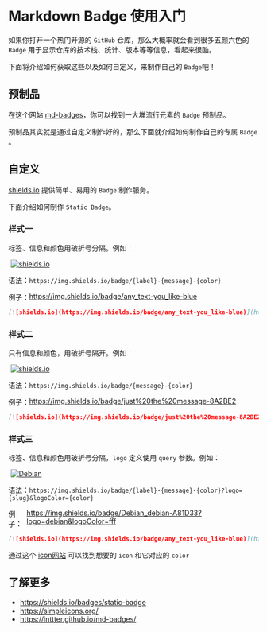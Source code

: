 # Markdown Badge 使用入门

如果你打开一个热门开源的 ``GitHub`` 仓库，那么大概率就会看到很多五颜六色的 ``Badge`` 用于显示仓库的技术栈、统计、版本等等信息，看起来很酷。

下面将介绍如何获取这些以及如何自定义，来制作自己的 ``Badge``吧！

## 预制品

在这个网站 [md-badges](https://inttter.github.io/md-badges/)，你可以找到一大堆流行元素的 ``Badge`` 预制品。

预制品其实就是通过自定义制作好的，那么下面就介绍如何制作自己的专属 ``Badge`` 。

## 自定义

[shields.io](https://shields.io/badges) 提供简单、易用的 ``Badge`` 制作服务。

下面介绍如何制作 ``Static Badge``。

### 样式一

标签、信息和颜色用破折号分隔。例如：

[![shields.io](https://img.shields.io/badge/any_text-you_like-blue)](https://shields.io/badges)

语法：``https://img.shields.io/badge/{label}-{message}-{color}``

例子：<https://img.shields.io/badge/any_text-you_like-blue>

```md
[![shields.io](https://img.shields.io/badge/any_text-you_like-blue)](https://shields.io/badges)
```

### 样式二

只有信息和颜色，用破折号隔开。例如：

[![shields.io](https://img.shields.io/badge/just%20the%20message-8A2BE2)](https://shields.io/badges)

语法：``https://img.shields.io/badge/{message}-{color}``

例子：<https://img.shields.io/badge/just%20the%20message-8A2BE2>

```md
[![shields.io](https://img.shields.io/badge/just%20the%20message-8A2BE2)](https://shields.io/badges)
```

### 样式三

标签、信息和颜色用破折号分隔，``logo`` 定义使用 ``query`` 参数。例如：

[![Debian](https://img.shields.io/badge/Debian-debian-A81D33?logo=debian&logoColor=fff)](https://shields.io/badges)

语法：``https://img.shields.io/badge/{label}-{message}-{color}?logo={slug}&logoColor={color}``

例子：<https://img.shields.io/badge/Debian_debian-A81D33?logo=debian&logoColor=fff>

```md
[![shields.io](https://img.shields.io/badge/any_text-you_like-blue)](https://shields.io/badges)
```

通过这个 [icon网站](https://simpleicons.org/) 可以找到想要的 ``icon`` 和它对应的 ``color``

## 了解更多

- <https://shields.io/badges/static-badge>
- <https://simpleicons.org/>
- <https://inttter.github.io/md-badges/>

<style module>
  p:has(a):not(:has(code)) {
    display: flex;
  }
  a:has(img) {
    margin-left: 5px;
  }
</style>
